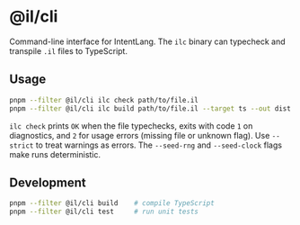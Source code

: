 # @il/cli

Command-line interface for IntentLang. The `ilc` binary can typecheck and transpile
`.il` files to TypeScript.

## Usage

```bash
pnpm --filter @il/cli ilc check path/to/file.il
pnpm --filter @il/cli ilc build path/to/file.il --target ts --out dist
```

`ilc check` prints `OK` when the file typechecks, exits with code `1` on
diagnostics, and `2` for usage errors (missing file or unknown flag).
Use `--strict` to treat warnings as errors. The `--seed-rng` and
`--seed-clock` flags make runs deterministic.

## Development

```bash
pnpm --filter @il/cli build    # compile TypeScript
pnpm --filter @il/cli test     # run unit tests
```
